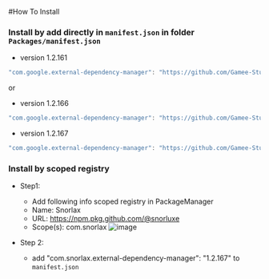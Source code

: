 #How To Install

### Install by add directly in `manifest.json` in folder `Packages/manifest.json`

+ version 1.2.161
```csharp
"com.google.external-dependency-manager": "https://github.com/Gamee-Studio/external-dependency-manager.git?path=Assets/_Root#1.2.161-pre1",
```
or

+ version 1.2.166
```csharp
"com.google.external-dependency-manager": "https://github.com/Gamee-Studio/external-dependency-manager.git?path=Assets/_Root#1.2.166",
```

+ version 1.2.167
```csharp
"com.google.external-dependency-manager": "https://github.com/Gamee-Studio/external-dependency-manager.git?path=Assets/_Root#1.2.167",
```

### Install by scoped registry

- Step1:
  - Add following info scoped registry in PackageManager
  - Name:     Snorlax
  - URL:      https://npm.pkg.github.com/@snorluxe
  - Scope(s): com.snorlax 
    ![image](https://user-images.githubusercontent.com/44673303/142346105-6a33b3c6-bddd-4542-ae65-4be12db60bd8.png)

- Step 2:
  - add "com.snorlax.external-dependency-manager": "1.2.167" to `manifest.json`